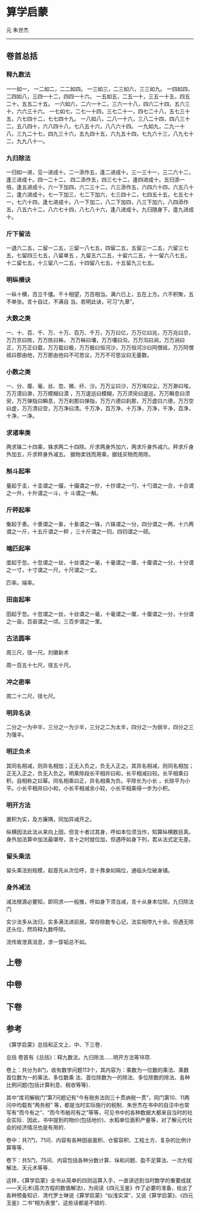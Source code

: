 # 算学启蒙

元 朱世杰

---

## 卷首总括

### 释九数法

一一如一，
一二如二，二二如四。
一三如三，二三如六，三三如九。
一四如四，二四如八，三四一十二，四四一十六。
一五如五，二五一十，三五一十五，四五二十，五五二十五。
一六如六，二六一十二，三六一十八，四六二十四，五六三十，六六三十六。
一七如七，二七一十四，三七二十一，四七二十八，五七三十五，六七四十二，七七四十九。
一八如八，二八一十六，三八二十四，四八三十二，五八四十，六八四十八，七八五十六，八八六十四。
一九如九，二九一十八，三九二十七，四九三十六，五九四十五，六九五十四，七九六十三，八九七十二，九九八十一。

### 九归除法

一归如一进，见一进成十。二一添作五，逢二进成十。三一三十一，三二六十二，逢三进成十。四一二十二，
四二添作五，四三七十二，逢四进成十。五归添一倍，逢五进成十。六一下加四，六二三十二，六三添作五，六四六十四，六五八十二，逢六进成十。七一下加三，七二下加六，七三四十二，七四五十五，七五七十一，七六十四，逢七进成十。八一下加二，八二下加四，八三下加六，八四添作五，八五六十二，八六七十四，八七八十六，逢八进成十。九归随身下，逢九进成十。

### 斤下留法

一退六二五，二留一二五，三留一八七五，四留二五，五留三一二五，六留三七五，七留四三七五，八留单五
，九留五六二五，十留六二五，十一留六八七五，十二留七五，十三留八一二五，十四留八七五，十五留九三七五。

### 明纵横诀

一纵十横，百立千僵。千十相望，万百相当。满六已上，五在上方。六不积聚，五不单张。言十自过，不满自
当。若明此诀，可习“九章”。

### 大数之类

一、十、百、千、万、十万、百万、千万，万万曰亿，万万亿曰兆，万万兆曰京，万万京曰陔，万万陔曰秭，
万万秭曰壤，万万壤曰沟，万万沟曰涧，万万涧曰正，万万正曰载，万万载曰极，万万极曰恒河沙，万万恒河沙曰阿僧祗，万万阿僧祗曰那由他，万万那由他曰不可思议，万万不可思议曰无量数。

### 小数之类

一、分、厘、毫、丝、忽、微、纤、沙。万万尘曰沙，万万埃曰尘，万万渺曰埃，万万漠曰渺，万万模糊曰漠
，万万逡巡曰模糊，万万须臾曰逡巡，万万瞬息曰须臾，万万弹指曰瞬息，万万刹那曰弹指，万万六德曰刹那，万万虚曰六德，万万空曰虚，万万清曰空，万万净曰清。千万净，百万净，十万净，万净，千净，百净，十净，一净。

### 求诸率类

两求铢二十四乘，铢求两二十四除。斤求两身外加六，两求斤身外减六。秤求斤身外加五，斤求秤身外减五。
据物卖钱而用乘，据钱买物而用除。

### 斛斗起率

量起于圭，十圭谓之一撮，十撮谓之一抄，十抄谓之一勺，十勺谓之一合，十合谓之一升，十升谓之一斗，十
斗谓之一斛。

### 斤秤起率

衡起于黍。十黍谓之一絫，十絫谓之一铢，六铢谓之一分，四分谓之一两，十六两谓之一斤，十五斤谓之一秤
，三十斤谓之一钧，四钧谓之一硕。

### 端匹起率

度起于忽。十忽谓之一丝，十丝谓之一毫，十毫谓之一厘，十厘谓之一分，十分谓之一寸，十寸谓之一尺，十尺谓之一丈。

匹率。端率。

### 田亩起率

田起于忽。十忽谓之一丝，十丝谓之一毫，十毫谓之一厘，十厘谓之一分，十分谓之一亩，百亩谓之一顷。三百步谓之一里。

### 古法圆率

周三尺，径一尺。刘徽新术

周一百五十七尺，径五十尺。

### 冲之密率

周二十二尺，径七尺。

### 明异名诀

二分之一为中半，三分之一为少半，三分之二为太半，四分之一为弱半，四分之三为强半。

### 明正负术

其同名相减，则异名相加；正无入负之，负无入正之。其异名相减，则同名相加；正无入正之，负无入负之。明乘除段长平相并曰和，长平相减曰较。长平相乘曰积，自相称之曰幂。同名相乘曰正，异名相乘为负。平除长为小长
，长除平为小平。小长平相并曰小和，小长平相减余小较，小长平相乘得一步为小积。

### 明开方法

置积为实，及方廉隅，同加异减开之。

纵横因法此法从来向上因，但言十者过其身，呼如本位须当作，知算纵横数目真。身外加法算中加法最堪夸，言十之时就位加，但遇呼如身下列，君从法式定无差。

### 留头乘法

留头乘法别规模，起首先从次位呼，言十靠身如隔位，通临头位破身铺。

### 身外减法

减法根源必要知，即同求—一般推，呼如身下须当减，言十从身本位除。九归除法门

实少法多从法归，实多满法进前居。常存除数专心记，法实相停九十余。但遇无除还头位，然将释九数呼除。

流传故泄真消息，求一穿韬总不如。

## 上卷

## 中卷

## 下卷



## 参考

《算学启蒙》总括和正文上、中、下三卷．

总括 卷首有《总括》：释九数法，九归除法……明开方法等18项.

卷上：共分为8门，收有数学问题113个，其内容为：乘数为一位数的乘法、乘数首位数为一的乘法、多位数乘
法、首位除数为一的除法、多位除数的除法、各种比例问题(包括计算利息、税收等等)．

其中“库司解税门”第7问题记有“今有税务法则三十贯纳税一贯”，同门第10、11两问中均载有“两务税”
等，都是当时实际施行的税制．朱世杰在书中的自注中也常写有“而今有之”、“而今市舶司有之”等等，可见书中的各种数据大都来自当时的社会实际．因此，书中提到的物价(包括地价)、水稻单位面积产量等，对了解元代社会的经济情况也是有用的．

卷中：共7门，71问．内容有各种田亩面积、仓窖容积、工程土方、复杂的比例计算等等．

卷下：共5门，75问．内容包括各种分数计算、垛和问题、盈不足算法、一次方程解法、天元术等等．

这样，《算学启蒙》全书从简单的四则运算入手，一直讲述到当时数学的重要成就——天元术(高次方程的数值解法)，为阅读《四元玉鉴》作了必要的准备，给出了各种预备知识．清代罗士琳说《算学启蒙》“似浅实深”，又说《算学启蒙》、《四元玉鉴》二书“相为表里”，这些话都是不错的．
